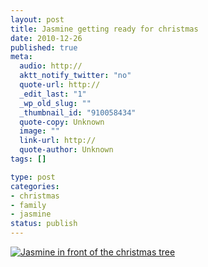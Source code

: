 ```yaml
--- 
layout: post
title: Jasmine getting ready for christmas
date: 2010-12-26
published: true
meta: 
  audio: http://
  aktt_notify_twitter: "no"
  quote-url: http://
  _edit_last: "1"
  _wp_old_slug: ""
  _thumbnail_id: "910058434"
  quote-copy: Unknown
  image: ""
  link-url: http://
  quote-author: Unknown
tags: []

type: post
categories: 
- christmas
- family
- jasmine
status: publish
---
```



[![](http://media.eick.us/2010/12/2010-12-19-at-20-32-12-200x300.jpg "Jasmine in front of the christmas tree")](http://media.eick.us/2010/12/2010-12-19-at-20-32-12.jpg)
